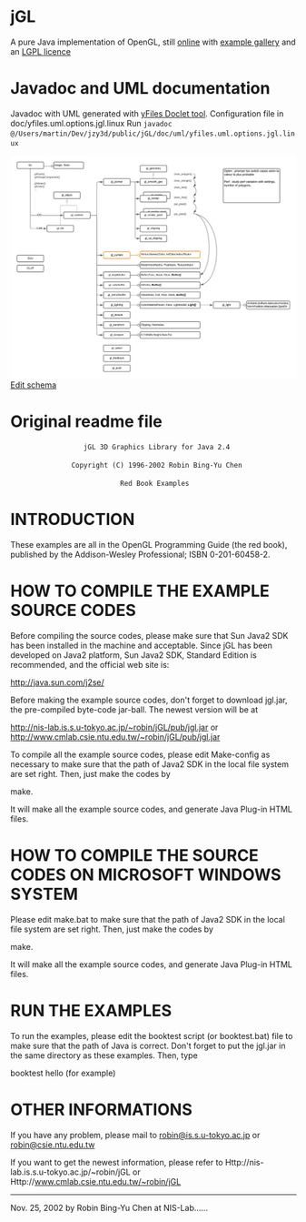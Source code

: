 # jGL

A pure Java implementation of OpenGL, still [online](http://graphics.im.ntu.edu.tw/~robin/jGL/) with [example gallery](http://graphics.im.ntu.edu.tw/~robin/jGL/Example/index.html) and an [LGPL licence](http://www.gnu.org/licenses/lgpl-3.0.html)

# Javadoc and UML documentation
Javadoc with UML generated with [yFiles Doclet tool](https://www.yworks.com/downloads#yDoc).
Configuration file in doc/yfiles.uml.options.jgl.linux
Run ```javadoc @/Users/martin/Dev/jzy3d/public/jGL/doc/uml/yfiles.uml.options.jgl.linux```

<img src="doc/jGL-Framework-Overview.png"/>
<a href="https://lucid.app/lucidchart/78ec260b-d2d1-430d-a363-a95089dae86d/edit?page=rUUJ25QAVSeR#?folder_id=home&browser=icon">Edit schema</a>


# Original readme file



                      jGL 3D Graphics Library for Java 2.4

                   Copyright (C) 1996-2002 Robin Bing-Yu Chen

                               Red Book Examples


INTRODUCTION
============

These examples are all in the OpenGL Programming Guide (the red book),
published by the Addison-Wesley Professional; ISBN 0-201-60458-2.


HOW TO COMPILE THE EXAMPLE SOURCE CODES
=======================================

Before compiling the source codes, please make sure that Sun Java2 SDK has been
installed in the machine and acceptable. Since jGL has been developed on Java2
platform, Sun Java2 SDK, Standard Edition is recommended, and the official web
site is:

  http://java.sun.com/j2se/

Before making the example source codes, don't forget to download jgl.jar, the
pre-compiled byte-code jar-ball. The newest version will be at

  http://nis-lab.is.s.u-tokyo.ac.jp/~robin/jGL/pub/jgl.jar or
  http://www.cmlab.csie.ntu.edu.tw/~robin/jGL/pub/jgl.jar

To compile all the example source codes, please edit Make-config as necessary
to make sure that the path of Java2 SDK in the local file system are set
right. Then, just make the codes by

  make.

It will make all the example source codes, and generate Java Plug-in HTML
files.


HOW TO COMPILE THE SOURCE CODES ON MICROSOFT WINDOWS SYSTEM
===========================================================

Please edit make.bat to make sure that the path of Java2 SDK in the local file
system are set right. Then, just make the codes by

  make.

It will make all the example source codes, and generate Java Plug-in HTML
files.


RUN THE EXAMPLES
================

To run the examples, please edit the booktest script (or booktest.bat) file to
make sure that the path of Java is correct. Don't forget to put the jgl.jar in
the same directory as these examples. Then, type

  booktest hello (for example)


OTHER INFORMATIONS
==================

If you have any problem, please mail to
  robin@is.s.u-tokyo.ac.jp or
  robin@csie.ntu.edu.tw

If you want to get the newest information, please refer to
  Http://nis-lab.is.s.u-tokyo.ac.jp/~robin/jGL or
  Http://www.cmlab.csie.ntu.edu.tw/~robin/jGL


------------------------------------------------------------------------
Nov. 25, 2002 by Robin Bing-Yu Chen at NIS-Lab......

